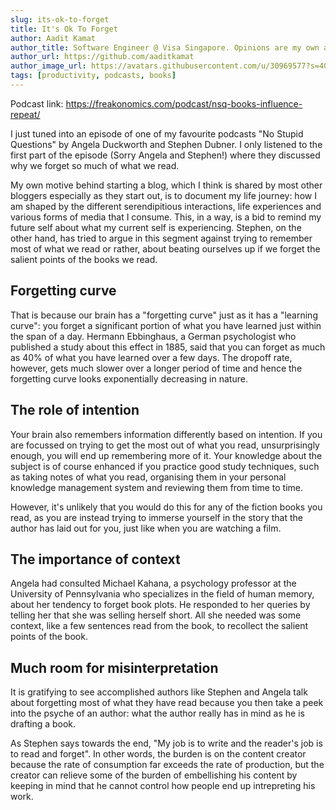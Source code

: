 ```yaml
---
slug: its-ok-to-forget
title: It's Ok To Forget
author: Aadit Kamat
author_title: Software Engineer @ Visa Singapore. Opinions are my own and not the views of my employer.
author_url: https://github.com/aaditkamat
author_image_url: https://avatars.githubusercontent.com/u/30969577?s=400&u=9558fc3557d79c88a7080034fe8c22654aca2e4d&v=4
tags: [productivity, podcasts, books]
---
```


Podcast link: https://freakonomics.com/podcast/nsq-books-influence-repeat/

I just tuned into an episode of one of my favourite podcasts "No Stupid Questions" by Angela Duckworth and Stephen Dubner. I only listened to the first part of the episode (Sorry Angela and Stephen!) where they discussed why we forget so much of what we read.

My own motive behind starting a blog, which I think is shared by most other bloggers especially as they start out, is to document my life journey: how I am shaped by the different serendipitious interactions, life experiences and various forms of media that I consume. This, in a way, is a bid to remind my future self about what my current self is experiencing. Stephen, on the other hand, has tried to argue in this segment against trying to remember most of what we read or rather, about beating ourselves up if we forget the salient points of the books we read.

## Forgetting curve

That is because our brain has a "forgetting curve" just as it has a "learning curve": you forget a significant portion of what you have learned just within the span of a day. Hermann Ebbinghaus, a German psychologist who published a study about this effect in 1885, said that you can forget as much as 40% of what you have learned over a few days.
The dropoff rate, however, gets much slower over a longer period of time and hence the forgetting curve looks exponentially decreasing in nature.

## The role of intention
Your brain also remembers information differently based on intention. If you are focussed on trying to get the most out of what you read, unsurprisingly enough, you will end up remembering more of it. Your knowledge about the subject is of course enhanced if you practice good study techniques, such as taking notes of what you read, organising them in your personal knowledge management system and reviewing them from time to time. 

However, it's unlikely that you would do this for any of the fiction books you read, as you are instead trying to immerse yourself in the story that the author has laid out for you, just like when you are watching a film.

## The importance of context
Angela had consulted Michael Kahana, a psychology professor at the University of Pennsylvania who specializes in the field of human memory, about her tendency to forget book plots. He responded to her queries by telling her that she was selling herself short. All she needed was some context, like a few sentences read from the book, to recollect the salient points of the book. 

## Much room for misinterpretation
It is gratifying to see accomplished authors like Stephen and Angela talk about forgetting most of what they have read because you then take a peek into the psyche of an author: what the author really has in mind as he is drafting a book. 

As Stephen says towards the end, "My job is to write and the reader's job is to read and forget". In other words, the burden is on the content creator because the rate of consumption far exceeds the rate of production, but the creator can relieve some of the burden of embellishing his content by keeping in mind that he cannot control how people end up intrepreting his work.